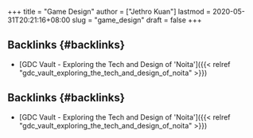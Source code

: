 +++
title = "Game Design"
author = ["Jethro Kuan"]
lastmod = 2020-05-31T20:21:16+08:00
slug = "game_design"
draft = false
+++

## Backlinks {#backlinks}

- [GDC Vault - Exploring the Tech and Design of 'Noita']({{< relref "gdc_vault_exploring_the_tech_and_design_of_noita" >}})

## Backlinks {#backlinks}

- [GDC Vault - Exploring the Tech and Design of 'Noita']({{< relref "gdc_vault_exploring_the_tech_and_design_of_noita" >}})
